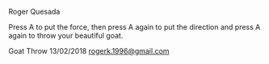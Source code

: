 Roger Quesada

Press A to put the force, then press A again to put the direction and press A again to throw your beautiful goat.



Goat Throw
13/02/2018
rogerk.1996@gmail.com